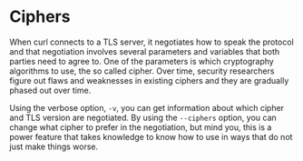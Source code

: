# Ciphers

When curl connects to a TLS server, it negotiates how to speak the protocol
and that negotiation involves several parameters and variables that both
parties need to agree to. One of the parameters is which cryptography
algorithms to use, the so called cipher. Over time, security researchers
figure out flaws and weaknesses in existing ciphers and they are gradually
phased out over time.

Using the verbose option, `-v`, you can get information about which cipher and
TLS version are negotiated. By using the `--ciphers` option, you can change
what cipher to prefer in the negotiation, but mind you, this is a power feature
that takes knowledge to know how to use in ways that do not just make things
worse.
